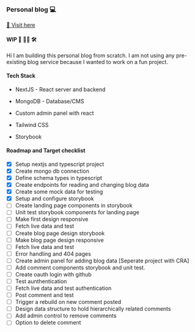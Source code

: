 ### Personal blog 💻

[🔗 Visit here](https://mohits.dev)

#### WIP 🚧 👷‍♂️ 🛠

Hi I am building this personal blog from scratch. I am not using any pre-existing blog service because I wanted to work on a fun project.

#### Tech Stack

- NextJS - React server and backend

- MongoDB - Database/CMS

- Custom admin panel with react

- Tailwind CSS

- Storybook

#### Roadmap and Target checklist

- [x] Setup nextjs and typescript project
- [x] Create mongo db connection
- [x] Define schema types in typescript
- [x] Create endpoints for reading and changing blog data
- [x] Create some mock data for testing
- [x] Setup and configure storybook
- [ ] Create landing page components in storybook
- [ ] Unit test storybook components for landing page
- [ ] Make first design responsive
- [ ] Fetch live data and test
- [ ] Create blog page design storybook
- [ ] Make blog page design responsive
- [ ] Fetch live data and test
- [ ] Error handling and 404 pages
- [ ] Create admin panel for adding blog data [Seperate project with CRA]
- [ ] Add comment components storybook and unit test.
- [ ] Create oauth login with github
- [ ] Test aunthentication
- [ ] Fetch live data and test authentication
- [ ] Post comment and test
- [ ] Trigger a rebuild on new comment posted
- [ ] Design data structure to hold hierarchically related comments
- [ ] Add admin control to remove comments
- [ ] Option to delete comment
